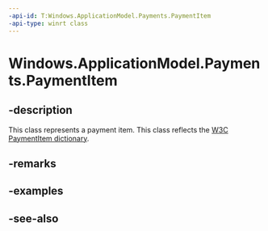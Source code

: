```yaml
---
-api-id: T:Windows.ApplicationModel.Payments.PaymentItem
-api-type: winrt class
---
```


<!-- Class syntax.
public class PaymentItem : Windows.ApplicationModel.Payments.IPaymentItem
-->

# Windows.ApplicationModel.Payments.PaymentItem

## -description
This class represents a payment item. This class reflects the [W3C PaymentItem dictionary](https://aka.ms/prapi#paymentitem-dictionary).

## -remarks

## -examples

## -see-also